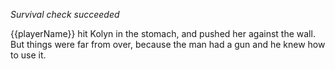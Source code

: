 _Survival check succeeded_

{{playerName}} hit Kolyn in the stomach, and pushed her against the wall. But things were far from over, because the man had a gun and he knew how to use it.
